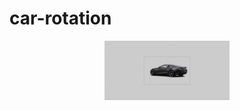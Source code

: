 # car-rotation

<p align="center">
    <img src="https://raw.githubusercontent.com/faridkarami/car-rotation/main/docs/preview.gif" width="200px" />
</p>
